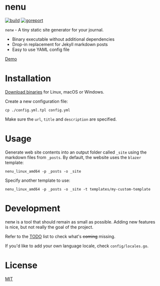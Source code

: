 nenu
===================

[![build](https://github.com/petarov/nenu/workflows/CI%20Build/badge.svg)](https://github.com/petarov/nenu/actions?query=workflow%3A%22CI+Build%22)
[![goreport](https://goreportcard.com/badge/github.com/petarov/nenu)](https://goreportcard.com/report/github.com/petarov/nenu)

`пепи` - A tiny static site generator for your journal.

  * Binary executable without additional dependencies
  * Drop-in replacement for Jekyll markdown posts
  * Easy to use YAML config file
  
[Demo](http://petarov.github.io/nenu/)

# Installation

[Download binaries](https://github.com/petarov/nenu/releases) for Linux, macOS or Windows.

Create a new configuration file:

    cp ./config.yml.tpl config.yml

Make sure the `url`, `title` and `description` are specified.

# Usage

Generate web site contents into an output folder called `_site` using the markdown files from `_posts`. By default, the website uses the  `blazer` template:

    nenu_linux_amd64 -p _posts -o _site

Specify another template to use:

    nenu_linux_amd64 -p _posts -o _site -t templates/my-custom-template

# Development

пепи is a tool that should remain as small as possible. Adding new features is nice, but not really the goal of the project.

Refer to the [TODO](TODO.md) list to check what's ~~coming~~ missing.

If you'd like to add your own language locale, check `config/locales.go`.

# License

[MIT](LICENSE)
